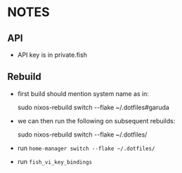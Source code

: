 # NOTES

## API

- API key is in private.fish

## Rebuild

- first build should mention system name as in:

    sudo nixos-rebuild switch --flake ~/.dotfiles#garuda

- we can then run the following on subsequent rebuilds:

    sudo nixos-rebuild switch --flake ~/.dotfiles/

- run `home-manager switch --flake ~/.dotfiles/`
- run `fish_vi_key_bindings`

## 
